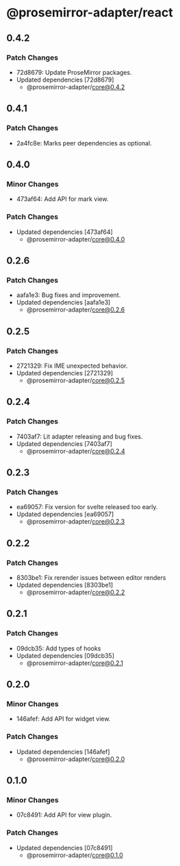 # @prosemirror-adapter/react

## 0.4.2

### Patch Changes

- 72d8679: Update ProseMirror packages.
- Updated dependencies [72d8679]
  - @prosemirror-adapter/core@0.4.2

## 0.4.1

### Patch Changes

- 2a4fc8e: Marks peer dependencies as optional.

## 0.4.0

### Minor Changes

- 473af64: Add API for mark view.

### Patch Changes

- Updated dependencies [473af64]
  - @prosemirror-adapter/core@0.4.0

## 0.2.6

### Patch Changes

- aafa1e3: Bug fixes and improvement.
- Updated dependencies [aafa1e3]
  - @prosemirror-adapter/core@0.2.6

## 0.2.5

### Patch Changes

- 2721329: Fix IME unexpected behavior.
- Updated dependencies [2721329]
  - @prosemirror-adapter/core@0.2.5

## 0.2.4

### Patch Changes

- 7403af7: Lit adapter releasing and bug fixes.
- Updated dependencies [7403af7]
  - @prosemirror-adapter/core@0.2.4

## 0.2.3

### Patch Changes

- ea69057: Fix version for svelte released too early.
- Updated dependencies [ea69057]
  - @prosemirror-adapter/core@0.2.3

## 0.2.2

### Patch Changes

- 8303be1: Fix rerender issues between editor renders
- Updated dependencies [8303be1]
  - @prosemirror-adapter/core@0.2.2

## 0.2.1

### Patch Changes

- 09dcb35: Add types of hooks
- Updated dependencies [09dcb35]
  - @prosemirror-adapter/core@0.2.1

## 0.2.0

### Minor Changes

- 146afef: Add API for widget view.

### Patch Changes

- Updated dependencies [146afef]
  - @prosemirror-adapter/core@0.2.0

## 0.1.0

### Minor Changes

- 07c8491: Add API for view plugin.

### Patch Changes

- Updated dependencies [07c8491]
  - @prosemirror-adapter/core@0.1.0
